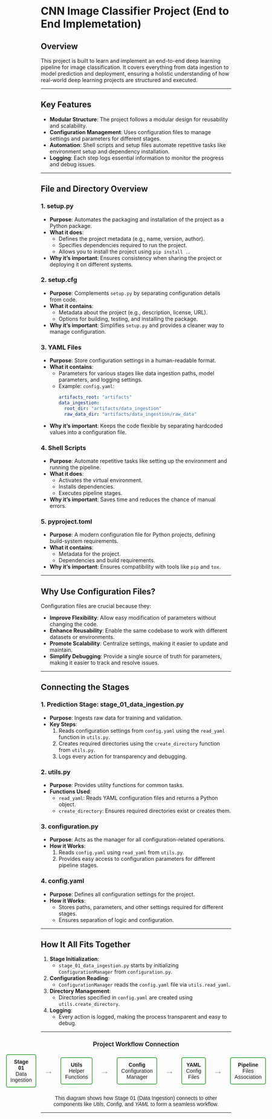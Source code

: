 # **CNN Image Classifier Project (End to End Implemetation)**


## **Overview**
This project is built to learn and implement an end-to-end deep learning pipeline for image classification. It covers everything from data ingestion to model prediction and deployment, ensuring a holistic understanding of how real-world deep learning projects are structured and executed.

---

## **Key Features**
- **Modular Structure**: The project follows a modular design for reusability and scalability.
- **Configuration Management**: Uses configuration files to manage settings and parameters for different stages.
- **Automation**: Shell scripts and setup files automate repetitive tasks like environment setup and dependency installation.
- **Logging**: Each step logs essential information to monitor the progress and debug issues.

---

## **File and Directory Overview**
### **1. setup.py**
- **Purpose**: Automates the packaging and installation of the project as a Python package.
- **What it does**:
  - Defines the project metadata (e.g., name, version, author).
  - Specifies dependencies required to run the project.
  - Allows you to install the project using `pip install .`.
- **Why it’s important**: Ensures consistency when sharing the project or deploying it on different systems.

### **2. setup.cfg**
- **Purpose**: Complements `setup.py` by separating configuration details from code.
- **What it contains**:
  - Metadata about the project (e.g., description, license, URL).
  - Options for building, testing, and installing the package.
- **Why it’s important**: Simplifies `setup.py` and provides a cleaner way to manage configuration.

### **3. YAML Files**
- **Purpose**: Store configuration settings in a human-readable format.
- **What it contains**:
  - Parameters for various stages like data ingestion paths, model parameters, and logging settings.
  - Example: `config.yaml`:
    ```yaml
    artifacts_root: "artifacts"
    data_ingestion:
      root_dir: "artifacts/data_ingestion"
      raw_data_dir: "artifacts/data_ingestion/raw_data"
    ```
- **Why it’s important**: Keeps the code flexible by separating hardcoded values into a configuration file.

### **4. Shell Scripts**
- **Purpose**: Automate repetitive tasks like setting up the environment and running the pipeline.
- **What it does**:
  - Activates the virtual environment.
  - Installs dependencies.
  - Executes pipeline stages.
- **Why it’s important**: Saves time and reduces the chance of manual errors.

### **5. pyproject.toml**
- **Purpose**: A modern configuration file for Python projects, defining build-system requirements.
- **What it contains**:
  - Metadata for the project.
  - Dependencies and build requirements.
- **Why it’s important**: Ensures compatibility with tools like `pip` and `tox`.

---

## **Why Use Configuration Files?**
Configuration files are crucial because they:
- **Improve Flexibility**: Allow easy modification of parameters without changing the code.
- **Enhance Reusability**: Enable the same codebase to work with different datasets or environments.
- **Promote Scalability**: Centralize settings, making it easier to update and maintain.
- **Simplify Debugging**: Provide a single source of truth for parameters, making it easier to track and resolve issues.

---

## **Connecting the Stages**
### **1. Prediction Stage: stage_01_data_ingestion.py**
- **Purpose**: Ingests raw data for training and validation.
- **Key Steps**:
  1. Reads configuration settings from `config.yaml` using the `read_yaml` function in `utils.py`.
  2. Creates required directories using the `create_directory` function from `utils.py`.
  3. Logs every action for transparency and debugging.

### **2. utils.py**
- **Purpose**: Provides utility functions for common tasks.
- **Functions Used**:
  - `read_yaml`: Reads YAML configuration files and returns a Python object.
  - `create_directory`: Ensures required directories exist or creates them.

### **3. configuration.py**
- **Purpose**: Acts as the manager for all configuration-related operations.
- **How it Works**:
  1. Reads `config.yaml` using `read_yaml` from `utils.py`.
  2. Provides easy access to configuration parameters for different pipeline stages.

### **4. config.yaml**
- **Purpose**: Defines all configuration settings for the project.
- **How it Works**:
  - Stores paths, parameters, and other settings required for different stages.
  - Ensures separation of logic and configuration.

---

## **How It All Fits Together**
1. **Stage Initialization**:
   - `stage_01_data_ingestion.py` starts by initializing `ConfigurationManager` from `configuration.py`.
2. **Configuration Reading**:
   - `ConfigurationManager` reads the `config.yaml` file via `utils.read_yaml`.
3. **Directory Management**:
   - Directories specified in `config.yaml` are created using `utils.create_directory`.
4. **Logging**:
   - Every action is logged, making the process transparent and easy to debug.

---

<div style="text-align: center; font-family: Arial, sans-serif;">
    <h3>Project Workflow Connection</h3>
    <div style="display: flex; justify-content: center; align-items: center; gap: 20px;">
        <div style="border: 2px solid #4CAF50; border-radius: 5px; padding: 10px; width: 120px; text-align: center;">
            <strong>Stage 01</strong><br>Data Ingestion
        </div>
        <span style="font-size: 24px; color: #999;">&rarr;</span>
        <div style="border: 2px solid #4CAF50; border-radius: 5px; padding: 10px; width: 120px; text-align: center;">
            <strong>Utils</strong><br>Helper Functions
        </div>
        <span style="font-size: 24px; color: #999;">&rarr;</span>
        <div style="border: 2px solid #4CAF50; border-radius: 5px; padding: 10px; width: 120px; text-align: center;">
            <strong>Config</strong><br>Configuration Manager
        </div>
        <span style="font-size: 24px; color: #999;">&rarr;</span>
        <div style="border: 2px solid #4CAF50; border-radius: 5px; padding: 10px; width: 120px; text-align: center;">
            <strong>YAML</strong><br>Config Files
        </div>
        <span style="font-size: 24px; color: #999;">&rarr;</span>
        <div style="border: 2px solid #4CAF50; border-radius: 5px; padding: 10px; width: 120px; text-align: center;">
            <strong>Pipeline</strong><br>Files Association
        </div>
    </div>
    <p style="margin-top: 20px;">This diagram shows how Stage 01 (Data Ingestion) connects to other components like <em>Utils</em>, <em>Config</em>, and <em>YAML</em> to form a seamless workflow.</p>
</div>

---


